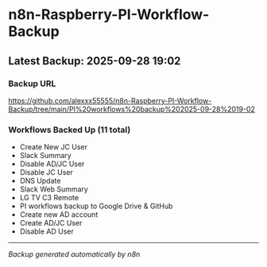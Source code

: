 # n8n-Raspberry-PI-Workflow-Backup

## Latest Backup: 2025-09-28 19:02

### Backup URL
https://github.com/alexxx55555/n8n-Raspberry-PI-Workflow-Backup/tree/main/PI%20workflows%20backup%202025-09-28%2019-02

### Workflows Backed Up (11 total)
- Create New JC User
- Slack Summary
- Disable AD/JC User
- Disable JC User
- DNS Update
- Slack Web Summary
- LG TV C3 Remote
- PI workflows backup to Google Drive & GitHub
- Create new AD account
- Create AD/JC User
- Disable AD User

---
*Backup generated automatically by n8n*